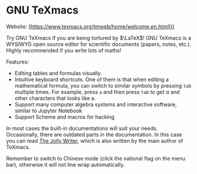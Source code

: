 # GNU TeXmacs
Website: [https://www.texmacs.org/tmweb/home/welcome.en.html]()

Try GNU TeXmacs if you are being tortured by $\LaTeX$! GNU TeXmacs is a WYSIWYG open source editor for scientific documents (papers, notes, etc.). Highly recommended if you write lots of maths!

Features:

- Editing tables and formulas visually.
- Intuitive keyboard shortcuts. One of them is that when editing a mathematical formula, you can switch to similar symbols by pressing `tab` multiple times. For example, press `a` and then press `tab` to get $\alpha$ and other characters that looks like a.
- Support many computer algebra systems and interactive software, similar to Jupyter Notebook
- Support Scheme and macros for hacking

In most cases the built-in documentations will suit your needs. Occasionally, there are outdated parts in the documentation. In this case you can read [The Jolly Writer](https://www.scypress.com/book_info.html), which is also written by the main author of TeXmacs.

Remember to switch to Chinese mode (click the national flag on the menu bar), otherwise it will not line wrap automatically.